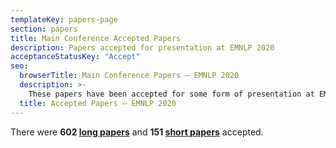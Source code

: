 ```yaml
---
templateKey: papers-page
section: papers
title: Main Conference Accepted Papers
description: Papers accepted for presentation at EMNLP 2020
acceptanceStatusKey: "Accept"
seo:
  browserTitle: Main Conference Papers – EMNLP 2020
  description: >-
    These papers have been accepted for some form of presentation at EMNLP
  title: Accepted Papers – EMNLP 2020
---
```

There were **602 [long papers](#long-papers)** and **151 [short papers](#short-papers)** accepted.

